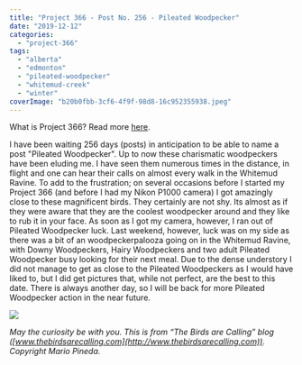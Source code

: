 ```yaml
---
title: "Project 366 - Post No. 256 - Pileated Woodpecker"
date: "2019-12-12"
categories: 
  - "project-366"
tags: 
  - "alberta"
  - "edmonton"
  - "pileated-woodpecker"
  - "whitemud-creek"
  - "winter"
coverImage: "b20b0fbb-3cf6-4f9f-98d8-16c952355938.jpeg"
---
```


What is Project 366? Read more [here](https://thebirdsarecalling.com/2019/03/29/project-366/).

I have been waiting 256 days (posts) in anticipation to be able to name a post "Pileated Woodpecker". Up to now these charismatic woodpeckers have been eluding me. I have seen them numerous times in the distance, in flight and one can hear their calls on almost every walk in the Whitemud Ravine. To add to the frustration; on several occasions before I started my Project 366 (and before I had my Nikon P1000 camera) I got amazingly close to these magnificent birds. They certainly are not shy. Its almost as if they were aware that they are the coolest woodpecker around and they like to rub it in your face. As soon as I got my camera, however, I ran out of Pileated Woodpecker luck. Last weekend, however, luck was on my side as there was a bit of an woodpeckerpalooza going on in the Whitemud Ravine, with Downy Woodpeckers, Hairy Woodpeckers and two adult Pileated Woodpecker busy looking for their next meal. Due to the dense understory I did not manage to get as close to the Pileated Woodpeckers as I would have liked to, but I did get pictures that, while not perfect, are the best to this date. There is always another day, so I will be back for more Pileated Woodpecker action in the near future.

![](https://thebirdsarecallingandimustgo.files.wordpress.com/2019/12/b20b0fbb-3cf6-4f9f-98d8-16c952355938.jpeg?w=1024)

_May the curiosity be with you. This is from “The Birds are Calling” blog ([www.thebirdsarecalling.com](http://www.thebirdsarecalling.com)). Copyright Mario Pineda._
